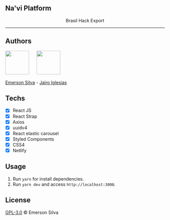 ## Na'vi Platform

<p align="center"> Brasil Hack Export
</p>

<hr>

## Authors

[<img src="https://avatars2.githubusercontent.com/u/12503997?v=4" width="75px;"/>](https://github.com/emersonjds)&nbsp; &nbsp; &nbsp;
[<img src="https://avatars1.githubusercontent.com/u/9807867?v=4" width="75px;"/>](https://github.com/jairoiglesias)

[Emerson Silva](https://github.com/emersonjds) - [Jairo Iglesias](https://github.com/jairoiglesias)

## Techs

- [x] React JS
- [x] React Strap
- [x] Axios
- [x] uuidv4
- [x] React elastic carousel
- [x] Styled Components
- [x] CSS4
- [x] Netlify

## Usage

1. Run `yarn` for install dependencies.<br />
2. Run `yarn dev` and access `http://localhost:3000`.<br />

## License

[GPL-3.0](emersonjds@fsf.com) © Emerson Silva
